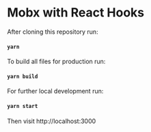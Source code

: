 # Mobx with React Hooks

After cloning this repository run:

#### `yarn`

To build all files for production run:

#### `yarn build`

For further local development run:

#### `yarn start`

Then visit http://localhost:3000

